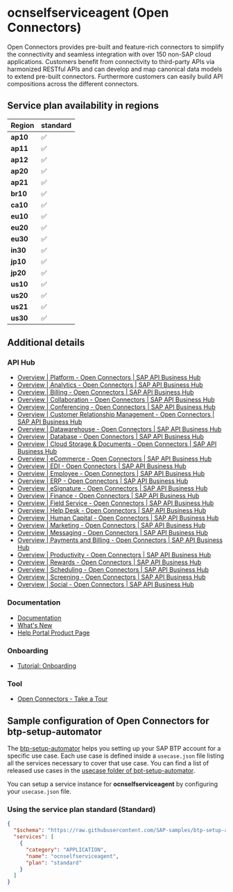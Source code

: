 # ocnselfserviceagent (Open Connectors)

Open Connectors provides pre-built and feature-rich connectors to simplify the connectivity and seamless integration with over 150 non-SAP cloud applications. Customers benefit from connectivity to third-party APIs via harmonized RESTful APIs and can develop and map canonical data models to extend pre-built connectors. Furthermore customers can easily build API compositions across the different connectors.

## Service plan availability in regions

| Region | standard |
|--------|----------|
|  **ap10** | ✅ |
|  **ap11** | ✅ |
|  **ap12** | ✅ |
|  **ap20** | ✅ |
|  **ap21** | ✅ |
|  **br10** | ✅ |
|  **ca10** | ✅ |
|  **eu10** | ✅ |
|  **eu20** | ✅ |
|  **eu30** | ✅ |
|  **in30** | ✅ |
|  **jp10** | ✅ |
|  **jp20** | ✅ |
|  **us10** | ✅ |
|  **us20** | ✅ |
|  **us21** | ✅ |
|  **us30** | ✅ |

## Additional details
### API Hub

- [Overview | Platform - Open Connectors | SAP API Business Hub](https://api.sap.com/package/PlatformAPI/overview)
- [Overview | Analytics - Open Connectors | SAP API Business Hub](https://api.sap.com/package/analytics/overview)
- [Overview | Billing - Open Connectors | SAP API Business Hub](https://api.sap.com/package/billing/overview)
- [Overview | Collaboration - Open Connectors | SAP API Business Hub](https://api.sap.com/package/collaboration/overview)
- [Overview | Conferencing - Open Connectors | SAP API Business Hub](https://api.sap.com/package/conferencing/overview)
- [Overview | Customer Relationship Management - Open Connectors | SAP API Business Hub](https://api.sap.com/package/crm/overview)
- [Overview | Datawarehouse - Open Connectors | SAP API Business Hub](https://api.sap.com/package/datawarehouse/overview)
- [Overview | Database - Open Connectors | SAP API Business Hub](https://api.sap.com/package/db/overview)
- [Overview | Cloud Storage & Documents - Open Connectors | SAP API Business Hub](https://api.sap.com/package/documents/overview)
- [Overview | eCommerce - Open Connectors | SAP API Business Hub](https://api.sap.com/package/ecommerce/overview)
- [Overview | EDI - Open Connectors | SAP API Business Hub](https://api.sap.com/package/edi/overview)
- [Overview | Employee - Open Connectors | SAP API Business Hub](https://api.sap.com/package/employee/overview)
- [Overview | ERP - Open Connectors | SAP API Business Hub](https://api.sap.com/package/erp/overview)
- [Overview | eSignature - Open Connectors | SAP API Business Hub](https://api.sap.com/package/esignature/overview)
- [Overview | Finance - Open Connectors | SAP API Business Hub](https://api.sap.com/package/finance/overview)
- [Overview | Field Service - Open Connectors | SAP API Business Hub](https://api.sap.com/package/fsa/overview)
- [Overview | Help Desk - Open Connectors | SAP API Business Hub](https://api.sap.com/package/helpdesk/overview)
- [Overview | Human Capital - Open Connectors | SAP API Business Hub](https://api.sap.com/package/humancapital/overview)
- [Overview | Marketing - Open Connectors | SAP API Business Hub](https://api.sap.com/package/marketing/overview)
- [Overview | Messaging - Open Connectors | SAP API Business Hub](https://api.sap.com/package/messaging/overview)
- [Overview | Payments and Billing - Open Connectors | SAP API Business Hub](https://api.sap.com/package/payment/overview)
- [Overview | Productivity - Open Connectors | SAP API Business Hub](https://api.sap.com/package/productivity/overview)
- [Overview | Rewards - Open Connectors | SAP API Business Hub](https://api.sap.com/package/rewards/overview)
- [Overview | Scheduling - Open Connectors | SAP API Business Hub](https://api.sap.com/package/scheduling/overview)
- [Overview | Screening - Open Connectors | SAP API Business Hub](https://api.sap.com/package/screening/overview)
- [Overview | Social - Open Connectors | SAP API Business Hub](https://api.sap.com/package/social/overview)

### Documentation

- [Documentation](https://help.openconnectors.ext.hana.ondemand.com/home/catalog)
- [What's New](https://help.openconnectors.ext.hana.ondemand.com/home/whats-new)
- [Help Portal Product Page](https://help.sap.com/docs/OPEN_CONNECTORS)

### Onboarding

- [Tutorial: Onboarding](https://developers.sap.com/tutorials/cp-apim-openconnectors-enable.html)

### Tool

- [Open Connectors - Take a Tour](https://help.openconnectors.ext.hana.ondemand.com/home/take-a-tour)

## Sample configuration of **Open Connectors** for btp-setup-automator

The [btp-setup-automator](https://github.com/SAP-samples/btp-setup-automator) helps you setting up your SAP BTP account for a specific use case. Each use case is defined inside a `usecase.json` file listing all the services necessary to cover that use case. You can find a list of released use cases in the [usecase folder of bpt-setup-automator](https://github.com/SAP-samples/btp-setup-automator/tree/main/usecases).

You can setup a service instance for **ocnselfserviceagent** by configuring your `usecase.json` file.

### Using the service plan **standard** (Standard)

```json
{
  "$schema": "https://raw.githubusercontent.com/SAP-samples/btp-setup-automator/main/libs/btpsa-usecase.json",
  "services": [
    {
      "category": "APPLICATION",
      "name": "ocnselfserviceagent",
      "plan": "standard"
    }
  ]
}
```

